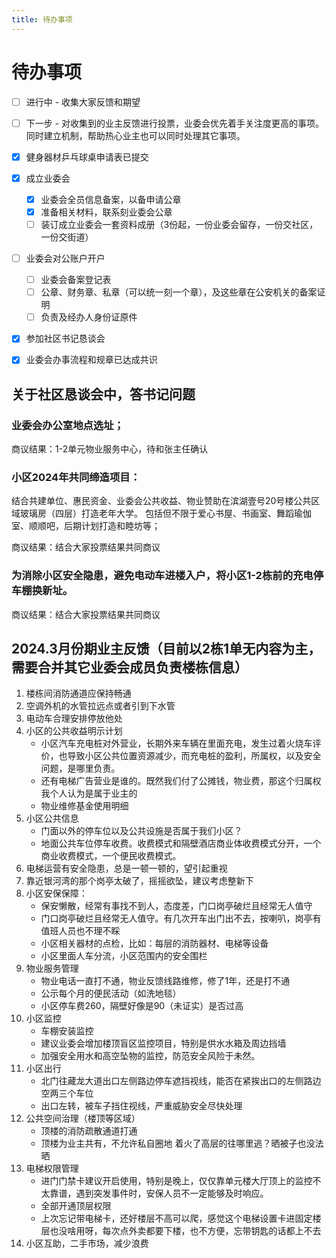 ```yaml
---
title: 待办事项
---
```


# 待办事项

- [ ] 进行中 - 收集大家反馈和期望 
- [ ] 下一步 - 对收集到的业主反馈进行投票，业委会优先着手关注度更高的事项。同时建立机制，帮助热心业主也可以同时处理其它事项。
- [x] 健身器材乒乓球桌申请表已提交
- [x] 成立业委会
  - [x] 业委会全员信息备案，以备申请公章
  - [x] 准备相关材料，联系刻业委会公章
  - [ ] 装订成立业委会一套资料成册（3份起，一份业委会留存，一份交社区，一份交街道）
- [ ] 业委会对公账户开户
    - [ ] 业委会备案登记表
    - [ ] 公章、财务章、私章（可以统一刻一个章），及这些章在公安机关的备案证明
    - [ ] 负责及经办人身份证原件
- [x] 参加社区书记恳谈会
- [x] 业委会办事流程和规章已达成共识


## 关于社区恳谈会中，答书记问题

### 业委会办公室地点选址；

商议结果：1-2单元物业服务中心，待和张主任确认

### 小区2024年共同缔造项目：
   结合共建单位、惠民资金、业委会公共收益、物业赞助在滨湖壹号20号楼公共区域玻璃房（四层）打造老年大学。
   包括但不限于爱心书屋、书画室、舞蹈瑜伽室、顺顺吧，后期计划打造和睦坊等；

商议结果：结合大家投票结果共同商议

### 为消除小区安全隐患，避免电动车进楼入户，将小区1-2栋前的充电停车棚换新址。

商议结果：结合大家投票结果共同商议

## 2024.3月份期业主反馈（目前以2栋1单无内容为主，需要合并其它业委会成员负责楼栋信息）

1. 楼栋间消防通道应保持畅通 
2. 空调外机的水管拉远点或者引到下水管
3. 电动车合理安排停放他处
4. 小区的公共收益明示计划
   - 小区汽车充电桩对外营业，长期外来车辆在里面充电，发生过着火烧车评价，也导致小区公共位置资源减少，而充电桩的盈利，所属权，以及安全问题，是哪里负责。
   - 还有电梯广告营业是谁的。既然我们付了公摊钱，物业费，那这个归属权我个人认为是属于业主的
   - 物业维修基金使用明细
5. 小区公共信息 
   - 门面以外的停车位以及公共设施是否属于我们小区？
   - 地面公共车位停车收费。收费模式和隔壁酒店商业体收费模式分开，一个商业收费模式，一个便民收费模式。 
6. 电梯运营有安全隐患，总是一顿一顿的，望引起重视 
7. 靠近银河湾的那个岗亭太破了，摇摇欲坠，建议考虑整新下 
8. 小区安保保障：
   - 保安懒散，经常有事找不到人，态度差，门口岗亭破烂且经常无人值守
   - 门口岗亭破烂且经常无人值守。有几次开车出门出不去，按喇叭，岗亭有值班人员也不理不睬
   - 小区相关器材的点检，比如：每层的消防器材、电梯等设备
   - 小区里面人车分流，小区范围内的安全围栏
9. 物业服务管理
   - 物业电话一直打不通，物业反馈线路维修，修了1年，还是打不通
   - 公示每个月的便民活动（如洗地毯）
   - 小区停车费260，隔壁好像是90（未证实）是否过高
10. 小区监控 
    - 车棚安装监控
    - 建议业委会增加楼顶盲区监控项目，特别是供水水箱及周边挡墙
    - 加强安全用水和高空坠物的监控，防范安全风险于未然。
11. 小区出行
    - 北门往藏龙大道出口左侧路边停车遮挡视线，能否在紧挨出口的左侧路边空两三个车位
    - 出口左转，被车子挡住视线，严重威胁安全尽快处理
12. 公共空间治理（楼顶等区域）
    - 顶楼的消防疏散通道打通 
    - 顶楼为业主共有，不允许私自圈地 着火了高层的往哪里逃？晒被子也没法晒
13. 电梯权限管理
    - 进门门禁卡建议开启使用，特别是晚上，仅仅靠单元楼大厅顶上的监控不太靠谱，遇到突发事件时，安保人员不一定能够及时响应。
    - 全部开通顶层权限
    - 上次忘记带电梯卡，还好楼层不高可以爬，感觉这个电梯设置卡进固定楼层也没啥用呀，每次点外卖都要下楼，也不方便，忘带钥匙的话都上不去
14. 小区互助，二手市场，减少浪费
